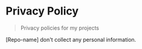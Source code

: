 # Privacy Policy

> Privacy policies for my projects

[Repo-name] don't collect any personal information.